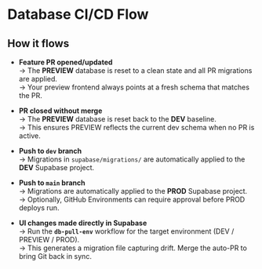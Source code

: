 # Database CI/CD Flow

## How it flows

- **Feature PR opened/updated**  
  → The **PREVIEW** database is reset to a clean state and all PR migrations are applied.  
  → Your preview frontend always points at a fresh schema that matches the PR.

- **PR closed without merge**  
  → The **PREVIEW** database is reset back to the **DEV** baseline.  
  → This ensures PREVIEW reflects the current dev schema when no PR is active.

- **Push to `dev` branch**  
  → Migrations in `supabase/migrations/` are automatically applied to the **DEV** Supabase project.

- **Push to `main` branch**  
  → Migrations are automatically applied to the **PROD** Supabase project.  
  → Optionally, GitHub Environments can require approval before PROD deploys run.

- **UI changes made directly in Supabase**  
  → Run the **`db-pull-env`** workflow for the target environment (DEV / PREVIEW / PROD).  
  → This generates a migration file capturing drift. Merge the auto-PR to bring Git back in sync.
